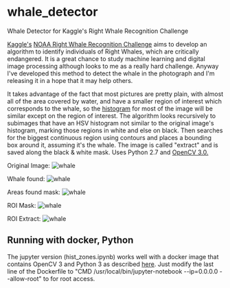 # whale_detector
Whale Detector for Kaggle's Right Whale Recognition Challenge

<a href="http://kaggle.com" target="_blank">Kaggle's</a> <a href="https://www.kaggle.com/c/noaa-right-whale-recognition" target="_blank">NOAA Right Whale Recognition Challenge</a> aims to develop an algorithm to identify individuals of Right Whales, which are critically endangered. It is a great chance to study machine learning and digital image processing although looks to me as a really hard challenge. Anyway I've developed this method to detect the whale in the photograph and I'm releasing it in a hope that it may help others.

It takes advantage of the fact that most pictures are pretty plain, with almost all of the area covered by water, and have a smaller region of interest which corresponds to the whale, so the <a href="http://docs.opencv.org/3.0.0/d6/dc7/group__imgproc__hist.html" target="_blank">histogram</a> for most of the image will be similar except on the region of  interest. The algorithm looks recursively to subimages that have an HSV histogram not similar to the original image's histogram, marking those regions in white and else on black. Then searches for the biggest continuous region using contours and places a bounding box around it, assuming it's the whale. The image is called "extract" and is saved along the black & white mask. 
Uses Python 2.7 and <a href="http://opencv.org/opencv-3-0.html" target="_blank">OpenCV 3.0.</a> 

Original Image:
<img src="https://raw.githubusercontent.com/eduardofv/whale_detector/master/w_7489.jpg" alt="whale" style="max-width:500px" />

Whale found:
<img src="https://raw.githubusercontent.com/eduardofv/whale_detector/master/w_7489.jpg.areas.jpg" alt="whale" style="max-width:500px" />

Areas found mask:
<img src="https://raw.githubusercontent.com/eduardofv/whale_detector/master/w_7489.jpg.mask-areas.jpg" alt="whale" style="max-width:500px" />

ROI Mask:
<img src="https://raw.githubusercontent.com/eduardofv/whale_detector/master/w_7489.jpg.mask.jpg" alt="whale" style="max-width:500px" />

ROI Extract:
<img src="https://raw.githubusercontent.com/eduardofv/whale_detector/master/w_7489.jpg.extract.jpg" alt="whale" style="max-width:500px" />

## Running with docker, Python

The jupyter version (hist_zones.ipynb) works well with a docker image that contains OpenCV 3 and Python 3  as described <a href="http://to.predict.ch/hacking/2017/02/12/opencv-with-docker.html">here</a>. Just modify the last line of the Dockerfile to "CMD /usr/local/bin/jupyter-notebook --ip=0.0.0.0 --allow-root" to for root access.


